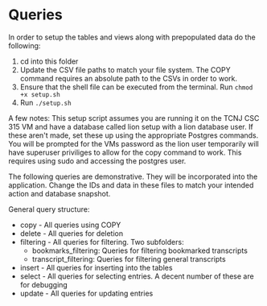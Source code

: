 # Queries

In order to setup the tables and views along with prepopulated data do the following:

1. cd into this folder
2. Update the CSV file paths to match your file system. The COPY command requires an absolute path to the CSVs in order to work.
3. Ensure that the shell file can be executed from the terminal. Run `chmod +x setup.sh`
4. Run `./setup.sh`

A few notes: This setup script assumes you are running it on the TCNJ CSC 315 VM and have a database called lion setup with a lion database user. If these aren't made, set these up using the appropriate Postgres commands. You will be prompted for the VMs password as the lion user temporarily will have superuser priviliges to allow for the copy command to work. This requires using sudo and accessing the postgres user.

The following queries are demonstrative. They will be incorporated into the application. Change the IDs and data in these files to match your intended action and database snapshot.
 
General query structure:

* copy - All queries using COPY
* delete - All queries for deletion
* filtering - All queries for filtering. Two subfolders:
    * bookmarks_filtering: Queries for filtering bookmarked transcripts
    * transcript_filtering: Queries for filtering general transcripts
* insert - All queries for inserting into the tables
* select - All queries for selecting entries. A decent number of these are for debugging
* update - All queries for updating entries
